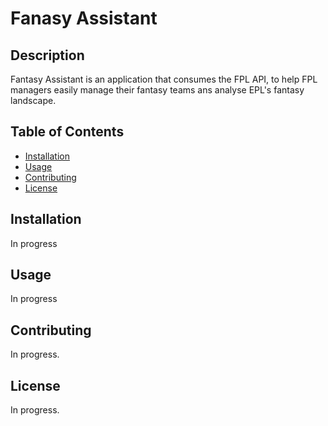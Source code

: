 # Fanasy Assistant

## Description

Fantasy Assistant is an application that consumes the FPL API, to help FPL managers easily manage their fantasy teams ans analyse EPL's fantasy landscape.

## Table of Contents

- [Installation](#installation)
- [Usage](#usage)
- [Contributing](#contributing)
- [License](#license)

## Installation

In progress

## Usage

In progress

## Contributing

In progress.

## License

In progress.
